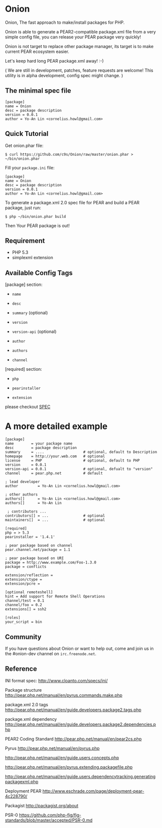 # Onion

Onion, The fast approach to make/install packages for PHP.

Onion is able to generate a PEAR2-compatible package.xml file from a very simple config
file, you can release your PEAR package very quickly!

Onion is not target to replace other package manager, its target is to make current PEAR ecosystem easier.

Let's keep hard long PEAR package.xml away! :-)

( We are still in development, patches, feature requests are welcome! This
  utility is in alpha development, config spec might change. )


## The minimal spec file

    [package]
    name = Onion
    desc = package description
    version = 0.0.1
    author = Yo-An Lin <cornelius.howl@gmail.com>

## Quick Tutorial

Get onion.phar file:

    $ curl https://github.com/c9s/Onion/raw/master/onion.phar > ~/bin/onion.phar

Fill your `package.ini` file:

    [package]
    name = Onion
    desc = package description
    version = 0.0.1
    author = Yo-An Lin <cornelius.howl@gmail.com>

To generate a package.xml 2.0 spec file for PEAR and build a PEAR package, just run:

    $ php ~/bin/onion.phar build

Then Your PEAR package is out!



## Requirement

* PHP 5.3
* simplexml extension

## Available Config Tags

[package] section:

* `name`

* `desc`

* `summary` (optional)

* `version`

* `version-api` (optional)

* `author`

* `authors`

* `channel`

[required] section:

* `php`

* `pearinstaller`

* `extension`


please checkout [SPEC](SPEC.md)

A more detailed example
========================

    [package]
    name        = your package name
    desc        = package description
    summary     = ....                  # optional, default to Description
    homepage    = http://your.web.com   # optional
    license     = PHP                   # optional, default to PHP
    version     = 0.0.1
    version-api = 0.0.1                 # optional, defualt to "version"
    channel     = pear.php.net          # default

    ; lead developer
    author         = Yo-An Lin <cornelius.howl@gmail.com>

    ; other authors
    authors[]      = Yo-An Lin <cornelius.howl@gmail.com>
    authors[]      = Yo-An Lin

	 ; contributors ...
    contributors[] = ...                # optional
    maintainers[]  = ...                # optional

    [required]
    php = > 5.3
    pearinstaller = '1.4.1'

    ; pear package based on channel
    pear.channel.net/package = 1.1

    ; pear package based on URI
    package = http://www.example.com/Foo-1.3.0
    package = conflicts

    extension/reflection = 
    extension/ctype = 
    extension/pcre = 

    [optional remoteshell]
    hint = Add support for Remote Shell Operations
    channel/test = 0.1
    channel/foo = 0.2
    extensions[] = ssh2

    [roles]
    your_script = bin


## Community

If you have questions about Onion or want to help out, come and join us in the #onion-dev channel on `irc.freenode.net`.

## Reference

INI format spec: <http://www.cloanto.com/specs/ini/>

Package structure
<http://pear.php.net/manual/en/pyrus.commands.make.php>


package.xml 2.0 tags
<http://pear.php.net/manual/en/guide.developers.package2.tags.php>


package.xml dependency
<http://pear.php.net/manual/en/guide.developers.package2.dependencies.php>


PEAR2 Coding Standard
http://pear.php.net/manual/en/pear2cs.php

Pyrus
http://pear.php.net/manual/en/pyrus.php


http://pear.php.net/manual/en/guide.users.concepts.php

http://pear.php.net/manual/en/pyrus.extending.packagefile.php

http://pear.php.net/manual/en/guide.users.dependencytracking.generatingpackagexml.php



Deployment PEAR
http://www.eschrade.com/page/deployment-pear-4c228790/

Packagist
http://packagist.org/about

PSR-0 
https://github.com/php-fig/fig-standards/blob/master/accepted/PSR-0.md

